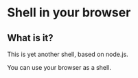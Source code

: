 # Shell in your browser

## What is it?

This is yet another shell, based on node.js.

You can use your browser as a shell.


